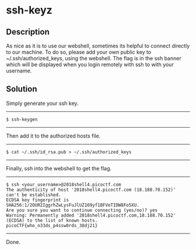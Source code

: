 # ssh-keyz
## Description
As nice as it is to use our webshell, sometimes its helpful to connect directly to our machine. To do so, please add your own public key to ~/.ssh/authorized_keys, using the webshell. The flag is in the ssh banner which will be displayed when you login remotely with ssh to with your username.
## Solution
Simply generate your ssh key.
***
    $ ssh-keygen
***
Then add it to the authorized hosts file.
***
    $ cat ~/.ssh/id_rsa.pub > ~/.ssh/authorized_keys
***
Finally, ssh into the webshell to get the flag.
***
    $ ssh <your_username>@2018shell4.picoctf.com
    The authenticity of host '2018shell4.picoctf.com (18.188.70.152)' can't be established.
    ECDSA key fingerprint is SHA256:1/2OUR2IggrhZwLysFuJlUZ169yf1BFVeTIDW8Fo5XU.
    Are you sure you want to continue connecting (yes/no)? yes
    Warning: Permanently added '2018shell4.picoctf.com,18.188.70.152' (ECDSA) to the list of known hosts.
    picoCTF{who_n33ds_p4ssw0rds_38dj21}
***
Done.

